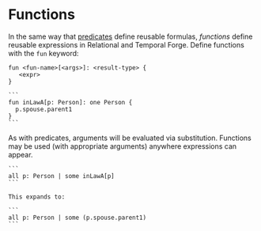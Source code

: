 # Functions

In the same way that [predicates](../formulas/predicates.md) define reusable formulas, _functions_ define reusable expressions in Relational and Temporal Forge. Define functions with the `fun` keyword:

```
fun <fun-name>[<args>]: <result-type> {
   <expr>
}
```

~~~admonish example title="Helper function"
```
fun inLawA[p: Person]: one Person {
  p.spouse.parent1
}
```
~~~

As with predicates, arguments will be evaluated via substitution. Functions may be used (with appropriate arguments) anywhere expressions can appear.

~~~admonish example title="Helper function use"
```
all p: Person | some inLawA[p]
```

This expands to:

```
all p: Person | some (p.spouse.parent1)
```
~~~


